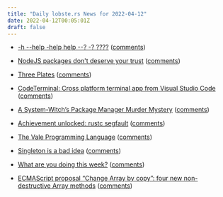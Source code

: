 ```yaml
---
title: "Daily lobste.rs News for 2022-04-12"
date: 2022-04-12T00:05:01Z
draft: false
---
```






- [-h --help -help help --? -? ????](https://blog.craftyguy.net/cmdline-help/)
  ([comments](https://lobste.rs/s/9e7yoy/h_help_help_help))



- [NodeJS packages don't deserve your trust](https://josephg.com/blog/node-sandbox/)
  ([comments](https://lobste.rs/s/ngzszd/nodejs_packages_don_t_deserve_your_trust))



- [Three Plates](https://timkellogg.me/blog/2022/04/11/three-plates)
  ([comments](https://lobste.rs/s/1p9sl4/three_plates))



- [CodeTerminal: Cross platform terminal app from Visual Studio Code](https://github.com/xcodebuild/CodeTerminal)
  ([comments](https://lobste.rs/s/a5sbrz/codeterminal_cross_platform_terminal))



- [A System-Witch’s Package Manager Murder Mystery](https://artemis.sh/2022/04/11/package-manager-murder-mystery.html)
  ([comments](https://lobste.rs/s/6ocx5f/system_witch_s_package_manager_murder))



- [Achievement unlocked: rustc segfault](https://gist.github.com/luqmana/be1af5b64d2cda5a533e3e23a7830b44)
  ([comments](https://lobste.rs/s/eqekvd/achievement_unlocked_rustc_segfault))



- [The Vale Programming Language](https://vale.dev/)
  ([comments](https://lobste.rs/s/wtaest/vale_programming_language))



- [Singleton is a bad idea](https://nedbatchelder.com/blog/202204/singleton_is_a_bad_idea.html)
  ([comments](https://lobste.rs/s/2nirvr/singleton_is_bad_idea))



- [What are you doing this week?]()
  ([comments](https://lobste.rs/s/f8yyc9/what_are_you_doing_this_week))



- [ECMAScript proposal “Change Array by copy”: four new non-destructive Array methods](https://2ality.com/2022/04/change-array-by-copy.html)
  ([comments](https://lobste.rs/s/75iuzd/ecmascript_proposal_change_array_by_copy))


